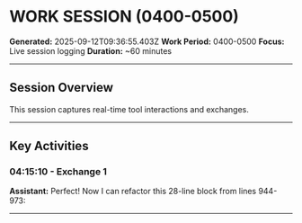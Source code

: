 # WORK SESSION (0400-0500)

**Generated:** 2025-09-12T09:36:55.403Z
**Work Period:** 0400-0500
**Focus:** Live session logging
**Duration:** ~60 minutes

---

## Session Overview

This session captures real-time tool interactions and exchanges.

---

## Key Activities

### 04:15:10 - Exchange 1

**Assistant:** Perfect! Now I can refactor this 28-line block from lines 944-973:

---


